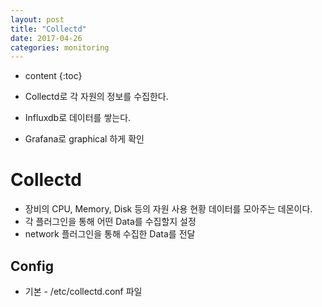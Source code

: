 ```yaml
---
layout: post
title: "Collectd"
date: 2017-04-26
categories: monitoring
---
```


* content
{:toc}

* Collectd로 각 자원의 정보를 수집한다.
* Influxdb로 데이터를 쌓는다.
* Grafana로 graphical 하게 확인

# Collectd
* 장비의 CPU, Memory, Disk 등의 자원 사용 현황 데이터를 모아주는 데몬이다.
* 각 플러그인을 통해 어떤 Data를 수집할지 설정
* network 플러그인을 통해 수집한 Data를 전달

## Config
* 기본 - /etc/collectd.conf 파일 
